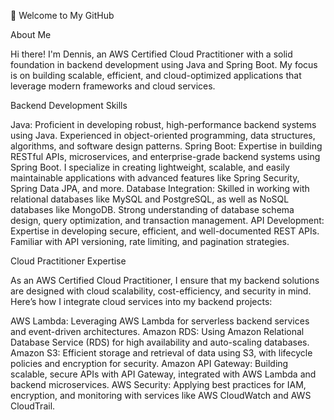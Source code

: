 👋 Welcome to My GitHub

About Me

Hi there! I'm Dennis, an AWS Certified Cloud Practitioner with a solid foundation in backend development using Java and Spring Boot. My focus is on building scalable, efficient, and cloud-optimized applications that leverage modern frameworks and cloud services.

Backend Development Skills

Java: Proficient in developing robust, high-performance backend systems using Java. Experienced in object-oriented programming, data structures, algorithms, and software design patterns.
Spring Boot: Expertise in building RESTful APIs, microservices, and enterprise-grade backend systems using Spring Boot. I specialize in creating lightweight, scalable, and easily maintainable applications with advanced features like Spring Security, Spring Data JPA, and more.
Database Integration: Skilled in working with relational databases like MySQL and PostgreSQL, as well as NoSQL databases like MongoDB. Strong understanding of database schema design, query optimization, and transaction management.
API Development: Expertise in developing secure, efficient, and well-documented REST APIs. Familiar with API versioning, rate limiting, and pagination strategies.

Cloud Practitioner Expertise

As an AWS Certified Cloud Practitioner, I ensure that my backend solutions are designed with cloud scalability, cost-efficiency, and security in mind. Here’s how I integrate cloud services into my backend projects:

AWS Lambda: Leveraging AWS Lambda for serverless backend services and event-driven architectures.
Amazon RDS: Using Amazon Relational Database Service (RDS) for high availability and auto-scaling databases.
Amazon S3: Efficient storage and retrieval of data using S3, with lifecycle policies and encryption for security.
Amazon API Gateway: Building scalable, secure APIs with API Gateway, integrated with AWS Lambda and backend microservices.
AWS Security: Applying best practices for IAM, encryption, and monitoring with services like AWS CloudWatch and AWS CloudTrail.

